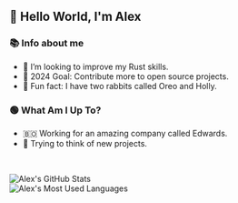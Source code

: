## 👋 Hello World, I'm Alex 

### 📚 Info about me
- 🦀 I’m looking to improve my Rust skills.
- 🥅 2024 Goal: Contribute more to open source projects.
- 🐇 Fun fact: I have two rabbits called Oreo and Holly.

### 🟢 What Am I Up To?
- 🇧🇴 Working for an amazing company called Edwards.
- 🧪 Trying to think of new projects.

<br />

<img align="left" alt="Alex's GitHub Stats" src="https://github-readme-stats.vercel.app/api/?username=alettsy&show_icons=true&theme=gradient" /> <br />
<img align="left" alt="Alex's Most Used Languages" src="https://github-readme-stats.vercel.app/api/top-langs/?username=alettsy&layout=compact&title_color=fff&icon_color=79ff97&text_color=9f9f9f&bg_color=151515" />
